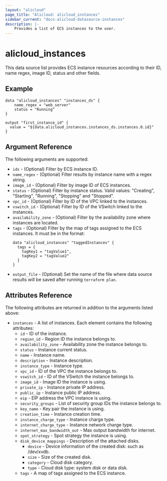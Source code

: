 ```yaml
---
layout: "alicloud"
page_title: "Alicloud: alicloud_instances"
sidebar_current: "docs-alicloud-datasource-instances"
description: |-
    Provides a list of ECS instances to the user.
---
```


# alicloud\_instances

This data source list provides ECS instance resources according to their ID, name regex, image ID, status and other fields.

## Example

```
data "alicloud_instances" "instances_ds" {
	name_regex = "web_server"
	status = "Running"
}

output "first_instance_id" {
  value = "${data.alicloud_instances.instances_ds.instances.0.id}"
}
```

## Argument Reference

The following arguments are supported:

* `ids` - (Optional) Filter by ECS instance ID.
* `name_regex` - (Optional) Filter results by instance name with a regex string.
* `image_id` - (Optional) Filter by image ID of ECS instances.
* `status` - (Optional) Filter by instance status. Valid values: "Creating", "Starting", "Running", "Stopping" and "Stopped". 
* `vpc_id` - (Optional) Filter by ID of the VPC linked to the instances.
* `vswitch_id` - (Optional) Filter by ID of the VSwitch linked to the instances.
* `availability_zone` - (Optional) Filter by the availability zone where instances are located.
* `tags` - (Optional) Filter by the map of tags assigned to the ECS instances. It must be in the format:
  ```
  data "alicloud_instances" "taggedInstances" {
    tags = {
      tagKey1 = "tagValue1",
      tagKey2 = "tagValue2"
    }
  }
  ```
* `output_file` - (Optional) Set the name of the file where data source results will be saved after running `terraform plan`.

## Attributes Reference

The following attributes are returned in addition to the arguments listed above:

* `instances` - A list of instances. Each element contains the following attributes:
  * `id` - ID of the instance.
  * `region_id` - Region ID the instance belongs to.
  * `availability_zone` - Availability zone the instance belongs to.
  * `status` - Instance current status.
  * `name` - Instance name.
  * `description` - Instance description.
  * `instance_type` - Instance type.
  * `vpc_id` - ID of the VPC the instance belongs to.
  * `vswitch_id` - ID of the VSwitch the instance belongs to.
  * `image_id` - Image ID the instance is using.
  * `private_ip` - Instance private IP address.
  * `public_ip` - Instance public IP address.
  * `eip` - EIP address the VPC instance is using.
  * `security_groups` - List of security group IDs the instance belongs to.
  * `key_name` - Key pair the instance is using.
  * `creation_time` - Instance creation time.
  * `instance_charge_type` - Instance charge type.
  * `internet_charge_type` - Instance network charge type.
  * `internet_max_bandwidth_out` - Max output bandwidth for internet.
  * `spot_strategy` - Spot strategy the instance is using.
  * `disk_device_mappings` - Description of the attached disks.
    * `device` - Device information of the created disk: such as /dev/xvdb.
    * `size` - Size of the created disk.
    * `category` - Cloud disk category.
    * `type` - Cloud disk type: system disk or data disk.
  * `tags` - A map of tags assigned to the ECS instance.